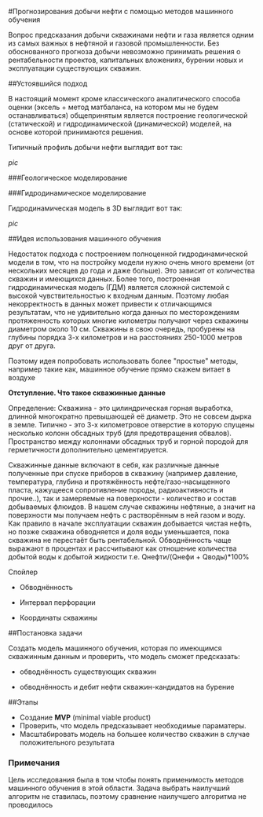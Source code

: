 #Прогнозирования добычи нефти с помощью методов машинного обучения

Вопрос предсказания добычи скважинами нефти и газа  является одним из самых важных  в нефтяной и газовой промышленности. Без обоснованного прогноза добычи невозможно принимать решения о рентабельности проектов, капитальных вложениях, бурении новых и эксплуатации существующих скважин.

##Устоявшийся подход

В настоящий момент кроме классического аналитического способа оценки  (эксель + метод матбаланса, на котором мы не будем останавливаться) общепринятым является построение геологической (статической) и гидродинамической (динамической) моделей, на основе которой принимаются решения.

Типичный профиль добычи нефти выглядит вот так:

*pic*

###Геологическое моделирование

###Гидродинамическое моделирование

Гидродинамическая модель в 3D выглядит вот так:

*pic*

##Идея использования машинного обучения

Недостаток подхода с построением полноценной гидродинамической модели в том, что на постройку модели нужно очень много времени (от нескольких месяцев до года и даже больше). Это зависит от количества скважин и имеющихся данных. Более того, построенная гидродинамическая модель (ГДМ) является сложной системой с высокой чувствительностью к входным данным. Поэтому любая некорректность в данных может привести к отличающимся результатам, что не удивительно когда данных по месторождениям протяженность которых многие километры получают через скважины диаметром около 10 см. Скважины в свою очередь, пробурены на глубины порядка 3-х километров и на расстояниях 250-1000 метров друг от друга.

Поэтому идея попробовать использовать более "простые" методы, например такие как, машинное обучение прямо скажем витает в воздухе

**Отступление. Что такое скважинные данные**

Определение: Скважина - это цилиндрическая горная выработка, длинной многократно превышающей её диаметр. Это не совсем дырка в земле. Типично - это 3-х километровое отверстие в которую спущены несколько колонн обсадных труб (для предотвращения обвалов). Пространство между колоннами обсадных труб и горной породой для герметичности дополнительно цементируется.

Скважинные данные включают в себя, как различные данные полученные при спуске приборов в скважину (например давление, температура, глубина и протяжённость нефте/газо-насыщенного пласта, кажущееся сопротивление породы, радиоактивность и прочие..), так и замеряемые на поверхности - количество и состав добываемых флюидов. В нашем случае скважины нефтяные, а значит на поверхности мы получаем нефть с растворённым в ней газом и воду. Как правило в начале эксплуатации скважин добывается чистая нефть, но позже скважина обводняется и доля воды уменьшается, пока скважина не перестаёт быть рентабельной. Обводнённость чаще выражают в процентах и рассчитывают как отношение количества добытой воды к добытой жидкости т.е. Qнефти/(Qнефи + Qводы)*100%

Спойлер

- Обводнённость

- Интервал перфорации
- Координаты скважины

##Постановка задачи

Создать модель машинного обучения, которая по имеющимся скважинным данным и проверить, что модель сможет предсказать:

- обводнённость существующих скважин

- обводнённость и дебит нефти скважин-кандидатов на бурение

##Этапы

- Создание **MVP** (minimal viable product)
- Проверить, что модель предсказывает необходимые параматеры.
- Масштабировать модель на большее количество скважин в случае положительного результата







### Примечания

Цель исследования была в том чтобы понять применимость методов машинного обучения в этой области. Задача выбрать наилучший алгоритм не ставилась, поэтому сравнение наилучшего алгоритма не проводилось